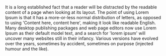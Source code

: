 It is a long established fact that a reader will be distracted by the readable
 content of a page when looking at its layout.
  The point of using Lorem Ipsum is that it has a more-or-less
   normal distribution of letters, as opposed to using
    'Content here, content here', making it look like readable English.
     Many desktop publishing packages 
     and web page editors now use Lorem Ipsum as their default model text,
      and a search for 'lorem ipsum' will uncover many websites still
    in their infancy. Various versions have evolved over the years, sometimes by accident,
        sometimes on purpose 
        (injected humour and the like).